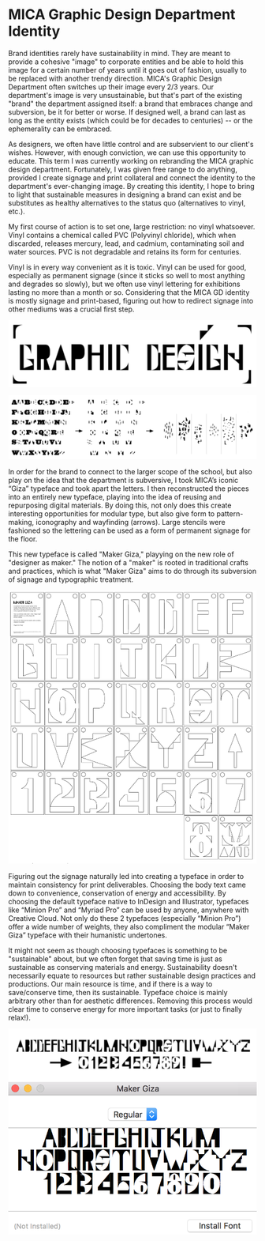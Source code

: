 # MICA Graphic Design Department Identity

Brand identities rarely have sustainability in mind. They are meant to provide a cohesive "image" to corporate entities and be able to hold this image for a certain number of years until it goes out of fashion, usually to be replaced with another trendy direction. MICA's Graphic Design Department often switches up their image every 2/3 years. Our department's image is very unsustainable, but that's part of the existing "brand" the department assigned itself: a brand that embraces change and subversion, be it for better or worse. If designed well, a brand can last as long as the entity exists (which could be for decades to centuries) -- or the ephemerality can be embraced.

As designers, we often have little control and are subservient to our client's wishes. However, with enough conviction, we can use this opportunity to educate. This term I was currently working on rebranding the MICA graphic design department. Fortunately, I was given free range to do anything, provided I create signage and print collateral and connect the identity to the department's ever-changing image. By creating this identity, I hope to bring to light that sustainable measures in designing a brand can exist and be substitutes as healthy alternatives to the status quo (alternatives to vinyl, etc.).

My first course of action is to set one, large restriction: no vinyl whatsoever. Vinyl contains a chemical called PVC (Polyvinyl chloride), which when discarded, releases mercury, lead, and cadmium, contaminating soil and water sources. PVC is not degradable and retains its form for centuries. 

Vinyl is in every way convenient as it is toxic. Vinyl can be used for good, especially as permanent signage (since it sticks so well to most anything and degrades so slowly), but we often use vinyl lettering for exhibitions lasting no more than a month or so. Considering that the MICA GD identity is mostly signage and print-based, figuring out how to redirect signage into other mediums was a crucial first step.

![Main signage](MakerGiza_GraphicDesign_Signage.png)

![Deconstruction of "Giza" typeface](Deconstruction_0.png)

In order for the brand to connect to the larger scope of the school, but also play on the idea that the department is subversive, I took MICA’s iconic “Giza” typeface and took apart the letters. I then reconstructed the pieces into an entirely new typeface, playing into the idea of reusing and repurposing digital materials. By doing this, not only does this create interesting opportunities for modular type, but also give form to pattern-making, iconography and wayfinding (arrows). Large stencils were fashioned so the lettering can be used as a form of permanent signage for the floor.

This new typeface is called "Maker Giza," playying on the new role of "designer as maker." The notion of a "maker" is rooted in traditional crafts and practices, which is what "Maker Giza" aims to do through its subversion of signage and typographic treatment. 

![Stencil outline](MakerGiza_StencilOutline.jpg)

Figuring out the signage naturally led into creating a typeface in order to maintain consistency for print deliverables.  Choosing the body text came down to convenience, conservation of energy and accessibility. By choosing the default typeface native to InDesign and Illustrator, typefaces like “Minion Pro” and “Myriad Pro” can be used by anyone, anywhere with Creative Cloud. Not only do these 2 typefaces (especially “Minion Pro”) offer a wide number of weights, they also compliment the modular “Maker Giza” typeface with their humanistic undertones. 

It might not seem as though choosing typefaces is something to be "sustainable" about, but we often forget that saving time is just as sustainable as conserving materials and energy. Sustainability doesn't necessarily equate to resources but rather sustainable design practices and productions. Our main resource is time, and if there is a way to save/conserve time, then its sustainable. Typeface choice is mainly arbitrary other than for aesthetic differences. Removing this process would clear time to conserve energy for more important tasks (or just to finally relax!).

![Alphabet](MakerGiza_Alphabet.png)
![Type Specimen](Screenshot_MakerGiza.png)
